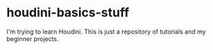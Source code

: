 
# houdini-basics-stuff

I'm trying to learn Houdini. This is just a repository of tutorials and my beginner projects.

